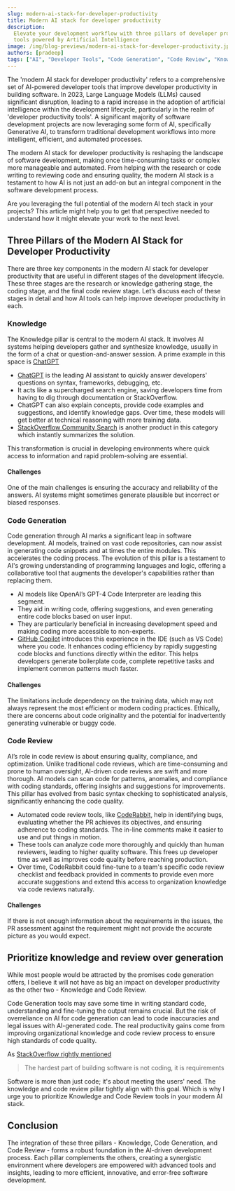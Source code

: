 ```yaml
---
slug: modern-ai-stack-for-developer-productivity
title: Modern AI stack for developer productivity
description:
  Elevate your development workflow with three pillars of developer productivity
  tools powered by Artificial Intelligence
image: /img/blog-previews/modern-ai-stack-for-developer-productivity.jpg
authors: [pradeep]
tags: ["AI", "Developer Tools", "Code Generation", "Code Review", "Knowledge"]
---
```


The 'modern AI stack for developer productivity' refers to a comprehensive set
of AI-powered developer tools that improve developer productivity in building
software. In 2023, Large Language Models (LLMs) caused significant disruption,
leading to a rapid increase in the adoption of artificial intelligence within
the development lifecycle, particularly in the realm of 'developer productivity
tools'. A significant majority of software development projects are now
leveraging some form of AI, specifically Generative AI, to transform traditional
development workflows into more intelligent, efficient, and automated processes.

The modern AI stack for developer productivity is reshaping the landscape of
software development, making once time-consuming tasks or complex more
manageable and automated. From helping with the research or code writing to
reviewing code and ensuring quality, the modern AI stack is a testament to how
AI is not just an add-on but an integral component in the software development
process.

Are you leveraging the full potential of the modern AI tech stack in your
projects? This article might help you to get that perspective needed to
understand how it might elevate your work to the next level.

<!--truncate-->

## Three Pillars of the **Modern AI Stack for Developer Productivity**

There are three key components in the modern AI stack for developer productivity
that are useful in different stages of the development lifecycle. These three
stages are the research or knowledge gathering stage, the coding stage, and the
final code review stage. Let’s discuss each of these stages in detail and how AI
tools can help improve developer productivity in each.

### Knowledge

The Knowledge pillar is central to the modern AI stack. It involves AI systems
helping developers gather and synthesize knowledge, usually in the form of a
chat or question-and-answer session. A prime example in this space is
[ChatGPT](https://chat.openai.com/)

- [ChatGPT](https://chat.openai.com/) is the leading AI assistant to quickly
  answer developers' questions on syntax, frameworks, debugging, etc.
- It acts like a supercharged search engine, saving developers time from having
  to dig through documentation or StackOverflow.
- ChatGPT can also explain concepts, provide code examples and suggestions, and
  identify knowledge gaps. Over time, these models will get better at technical
  reasoning with more training data.
- [StackOverflow Community Search](https://stackoverflow.co/labs/search/) is
  another product in this category which instantly summarizes the solution.

This transformation is crucial in developing environments where quick access to
information and rapid problem-solving are essential.

#### Challenges

One of the main challenges is ensuring the accuracy and reliability of the
answers. AI systems might sometimes generate plausible but incorrect or biased
responses.

### Code Generation

Code generation through AI marks a significant leap in software development. AI
models, trained on vast code repositories, can now assist in generating code
snippets and at times the entire modules. This accelerates the coding process.
The evolution of this pillar is a testament to AI's growing understanding of
programming languages and logic, offering a collaborative tool that augments the
developer's capabilities rather than replacing them.

- AI models like OpenAI’s GPT-4 Code Interpreter are leading this segment.
- They aid in writing code, offering suggestions, and even generating entire
  code blocks based on user input.
- They are particularly beneficial in increasing development speed and making
  coding more accessible to non-experts.
- [GitHub Copilot](https://github.com/features/copilot) introduces this
  experience in the IDE (such as VS Code) where you code. It enhances coding
  efficiency by rapidly suggesting code blocks and functions directly within the
  editor. This helps developers generate boilerplate code, complete repetitive
  tasks and implement common patterns much faster.

#### Challenges

The limitations include dependency on the training data, which may not always
represent the most efficient or modern coding practices. Ethically, there are
concerns about code originality and the potential for inadvertently generating
vulnerable or buggy code.

### Code Review

AI’s role in code review is about ensuring quality, compliance, and
optimization. Unlike traditional code reviews, which are time-consuming and
prone to human oversight, AI-driven code reviews are swift and more thorough. AI
models can scan code for patterns, anomalies, and compliance with coding
standards, offering insights and suggestions for improvements. This pillar has
evolved from basic syntax checking to sophisticated analysis, significantly
enhancing the code quality.

- Automated code review tools, like [CodeRabbit](https://coderabbit.ai/), help
  in identifying bugs, evaluating whether the PR achieves its objectives, and
  ensuring adherence to coding standards. The in-line comments make it easier to
  use and put things in motion.
- These tools can analyze code more thoroughly and quickly than human reviewers,
  leading to higher quality software. This frees up developer time as well as
  improves code quality before reaching production.
- Over time, CodeRabbit could fine-tune to a team's specific code review
  checklist and feedback provided in comments to provide even more accurate
  suggestions and extend this access to organization knowledge via code reviews
  naturally.

#### Challenges

If there is not enough information about the requirements in the issues, the PR
assessment against the requirement might not provide the accurate picture as you
would expect.

## Prioritize knowledge and review over generation

While most people would be attracted by the promises code generation offers, I
believe it will not have as big an impact on developer productivity as the other
two - Knowledge and Code Review.

Code Generation tools may save some time in writing standard code, understanding
and fine-tuning the output remains crucial. But the risk of overreliance on AI
for code generation can lead to code inaccuracies and legal issues with
AI-generated code. The real productivity gains come from improving
organizational knowledge and code review process to ensure high standards of
code quality.

As
[StackOverflow rightly mentioned](https://stackoverflow.blog/2023/12/29/the-hardest-part-of-building-software-is-not-coding-its-requirements/)

> The hardest part of building software is not coding, it is requirements

Software is more than just code; it's about meeting the users' need. The
knowledge and code review pillar tightly align with this goal. Which is why I
urge you to prioritize Knowledge and Code Review tools in your modern AI stack.

## Conclusion

The integration of these three pillars - Knowledge, Code Generation, and Code
Review - forms a robust foundation in the AI-driven development process. Each
pillar complements the others, creating a synergistic environment where
developers are empowered with advanced tools and insights, leading to more
efficient, innovative, and error-free software development.
